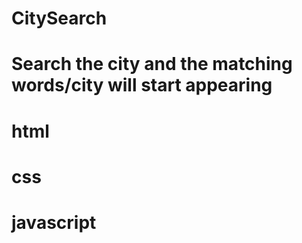 # CitySearch
# Search the city and the matching words/city will start appearing
# html
# css
# javascript
